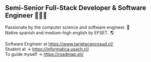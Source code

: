 ## Semi-Senior Full-Stack Developer & Software Engineer 👨🏻‍💻 

Passionate by the computer science and software engineer. 💾      
Native spanish and medium-high english by EFSET. 🌎          
                            
Software Engineer at https://www.tarjetacencosud.cl/                       
Student at → https://informatica.usach.cl/                                                             
To guide myself → https://roadmap.sh/                         

